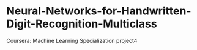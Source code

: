 # Neural-Networks-for-Handwritten-Digit-Recognition-Multiclass
Coursera: Machine Learning Specialization project4
